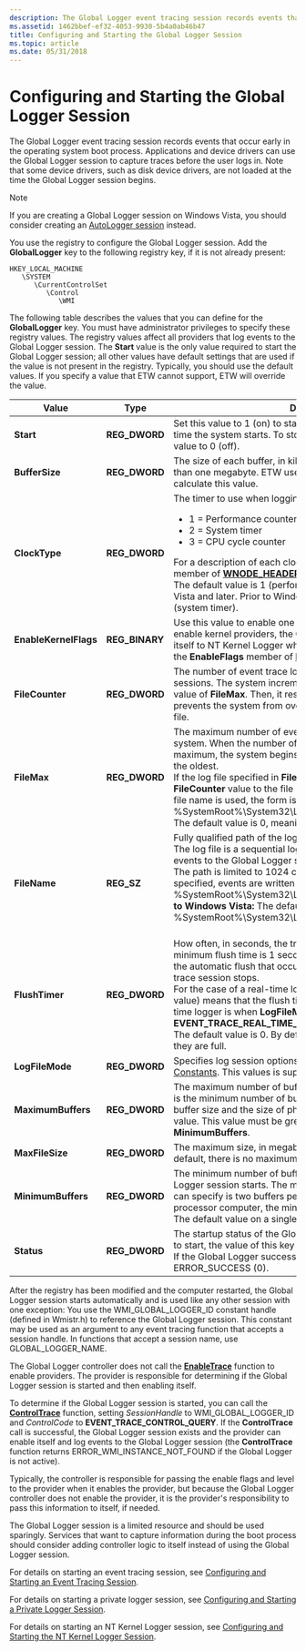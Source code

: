 ```yaml
---
description: The Global Logger event tracing session records events that occur early in the operating system boot process.
ms.assetid: 1462bbef-ef32-4053-9930-5b4a0ab46b47
title: Configuring and Starting the Global Logger Session
ms.topic: article
ms.date: 05/31/2018
---
```


# Configuring and Starting the Global Logger Session

The Global Logger event tracing session records events that occur early in the operating system boot process. Applications and device drivers can use the Global Logger session to capture traces before the user logs in. Note that some device drivers, such as disk device drivers, are not loaded at the time the Global Logger session begins.

> [!Note]  
> If you are creating a Global Logger session on Windows Vista, you should consider creating an [AutoLogger session](configuring-and-starting-an-autologger-session.md) instead.

 

You use the registry to configure the Global Logger session. Add the **GlobalLogger** key to the following registry key, if it is not already present:

```
HKEY_LOCAL_MACHINE
   \SYSTEM
      \CurrentControlSet
         \Control
            \WMI
```

The following table describes the values that you can define for the **GlobalLogger** key. You must have administrator privileges to specify these registry values. The registry values affect all providers that log events to the Global Logger session. The **Start** value is the only value required to start the Global Logger session; all other values have default settings that are used if the value is not present in the registry. Typically, you should use the default values. If you specify a value that ETW cannot support, ETW will override the value.




| Value | Type | Description | 
|-------|------|-------------|
| <strong>Start</strong> | <strong>REG_DWORD</strong> | Set this value to 1 (on) to start the Global Logger session the next time the system starts. To stop the session from starting, set this value to 0 (off). <br /> | 
| <strong>BufferSize</strong> | <strong>REG_DWORD</strong> | The size of each buffer, in kilobytes. This value should be less than one megabyte. ETW uses the size of physical memory to calculate this value. <br /> | 
| <strong>ClockType</strong> | <strong>REG_DWORD</strong> | The timer to use when logging the time stamp for each event.<ul><li>1 = Performance counter value (high resolution)</li><li>2 = System timer</li><li>3 = CPU cycle counter</li></ul>For a description of each clock type, see the <strong>ClientContext</strong> member of <a href="wnode-header.md"><strong>WNODE_HEADER</strong></a>.<br /> The default value is 1 (performance counter value) on Windows Vista and later. Prior to Windows Vista, the default value is 2 (system timer).<br /> | 
| <strong>EnableKernelFlags</strong> | <strong>REG_BINARY</strong> | Use this value to enable one or more kernel providers. If you enable kernel providers, the Global Logger session will rename itself to NT Kernel Logger when it starts. For possible values, see the <strong>EnableFlags</strong> member of <a href="/windows/win32/api/evntrace/ns-evntrace-event_trace_properties"><strong>EVENT_TRACE_PROPERTIES</strong></a>.<br /> | 
| <strong>FileCounter</strong> | <strong>REG_DWORD</strong> | The number of event trace log files generated by Global Logger sessions. The system increments this value until it reaches the value of <strong>FileMax</strong>. Then, it resets the value to 0. This counter prevents the system from overwriting a Global Logger trace log file. <br /> | 
| <strong>FileMax</strong> | <strong>REG_DWORD</strong> | The maximum number of event trace log files permitted on the system. When the number of trace logs reaches the specified maximum, the system begins to overwrite the logs, beginning with the oldest. <br /> If the log file specified in <strong>FileName</strong> exists, ETW appends the <strong>FileCounter</strong> value to the file name. For example, if the default log file name is used, the form is %SystemRoot%\System32\LogFiles\WMI\GlobalLogger.etl.NNNN. <br /> The default value is 0, meaning that there is no maximum. <br /> | 
| <strong>FileName</strong> | <strong>REG_SZ</strong> | Fully qualified path of the log file. The path to this file must exist. The log file is a sequential log file. Note that all providers writing events to the Global Logger session write events to this log file. The path is limited to 1024 characters.If <strong>FileName</strong> is not specified, events are written to %SystemRoot%\System32\LogFiles\WMI\GlobalLogger.etl. <strong>Prior to Windows Vista:</strong> The default file is %SystemRoot%\System32\LogFiles\WMI\Trace.log.<br /><br /> | 
| <strong>FlushTimer</strong> | <strong>REG_DWORD</strong> | How often, in seconds, the trace buffers are forcibly flushed. The minimum flush time is 1 second. This forced flush is in addition to the automatic flush that occurs when a buffer is full and when the trace session stops. <br /> For the case of a real-time logger, a value of zero (the default value) means that the flush time will be set to 1 second. A real-time logger is when <strong>LogFileMode</strong> is set to <strong>EVENT_TRACE_REAL_TIME_MODE</strong>.<br /> The default value is 0. By default, buffers are flushed only when they are full. <br /> | 
| <strong>LogFileMode</strong> | <strong>REG_DWORD</strong> | Specifies log session options. For values, see <a href="logging-mode-constants.md">Logging Mode Constants</a>. This values is supported on Windows Vista and later. <br /> | 
| <strong>MaximumBuffers</strong> | <strong>REG_DWORD</strong> | The maximum number of buffers to allocate. Typically, this value is the minimum number of buffers plus twenty. ETW uses the buffer size and the size of physical memory to calculate this value. This value must be greater than or equal to the value for <strong>MinimumBuffers</strong>.<br /> | 
| <strong>MaxFileSize</strong> | <strong>REG_DWORD</strong> | The maximum size, in megabytes, of the event trace log file. By default, there is no maximum file size.<br /> | 
| <strong>MinimumBuffers</strong> | <strong>REG_DWORD</strong> | The minimum number of buffers to allocate when the Global Logger session starts. The minimum number of buffers that you can specify is two buffers per processor. For example, on a single processor computer, the minimum number of buffers is two. <br /> The default value on a single-processor system is 0x3.<br /> | 
| <strong>Status</strong> | <strong>REG_DWORD</strong> | The startup status of the Global Logger. If the Global Logger failed to start, the value of this key is the appropriate Win32 error code. If the Global Logger successfully started, the value of this key is ERROR_SUCCESS (0).<br /> | 




 

After the registry has been modified and the computer restarted, the Global Logger session starts automatically and is used like any other session with one exception: You use the WMI\_GLOBAL\_LOGGER\_ID constant handle (defined in Wmistr.h) to reference the Global Logger session. This constant may be used as an argument to any event tracing function that accepts a session handle. In functions that accept a session name, use GLOBAL\_LOGGER\_NAME.

The Global Logger controller does not call the [**EnableTrace**](/windows/win32/api/evntrace/nf-evntrace-enabletrace) function to enable providers. The provider is responsible for determining if the Global Logger session is started and then enabling itself.

To determine if the Global Logger session is started, you can call the [**ControlTrace**](/windows/win32/api/evntrace/nf-evntrace-controltracea) function, setting *SessionHandle* to WMI\_GLOBAL\_LOGGER\_ID and *ControlCode* to **EVENT\_TRACE\_CONTROL\_QUERY**. If the **ControlTrace** call is successful, the Global Logger session exists and the provider can enable itself and log events to the Global Logger session (the **ControlTrace** function returns ERROR\_WMI\_INSTANCE\_NOT\_FOUND if the Global Logger is not active).

Typically, the controller is responsible for passing the enable flags and level to the provider when it enables the provider, but because the Global Logger controller does not enable the provider, it is the provider's responsibility to pass this information to itself, if needed.

The Global Logger session is a limited resource and should be used sparingly. Services that want to capture information during the boot process should consider adding controller logic to itself instead of using the Global Logger session.

For details on starting an event tracing session, see [Configuring and Starting an Event Tracing Session](configuring-and-starting-an-event-tracing-session.md).

For details on starting a private logger session, see [Configuring and Starting a Private Logger Session](configuring-and-starting-a-private-logger-session.md).

For details on starting an NT Kernel Logger session, see [Configuring and Starting the NT Kernel Logger Session](configuring-and-starting-the-nt-kernel-logger-session.md).


